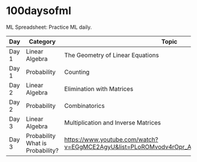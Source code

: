 # 100daysofml
ML Spreadsheet: Practice ML daily.


| Day | Category |  Topic | Resource Links | Github Link |
|-----|----------|--------|---------------|--------------|
| Day 1 | Linear Algebra |The Geometry of Linear Equations | https://www.youtube.com/watch?v=ZK3O402wf1c&list=PL49CF3715CB9EF31D&index=1 | https://github.com/diptu/100daysofml/tree/linear_algebra/Day-001  |
| Day 1 | Probability | Counting | https://www.youtube.com/watch?v=2MuDZIAzBMY&list=PLoROMvodv4rOpr_A7B9SriE_iZmkanvUg&index=1|   | 
| Day 2 | Linear Algebra |Elimination with Matrices|https://www.youtube.com/watch?v=QVKj3LADCnA&list=PL49CF3715CB9EF31D&index=2| | 
| Day 2 | Probability |Combinatorics |https://www.youtube.com/watch?v=ag4Ei15CG0c&list=PLoROMvodv4rOpr_A7B9SriE_iZmkanvUg&index=2| | 
| Day 3 |  Linear Algebra |Multiplication and Inverse Matrices |    https://www.youtube.com/watch?v=FX4C-JpTFgY&list=PL49CF3715CB9EF31D&index=5    | https://github.com/diptu/100daysofml/tree/linear_algebra/Day-003    | 
| Day 3 |  Probability What is Probability?  | https://www.youtube.com/watch?v=EGgMCE2AgyU&list=PLoROMvodv4rOpr_A7B9SriE_iZmkanvUg&index=3       |       | 